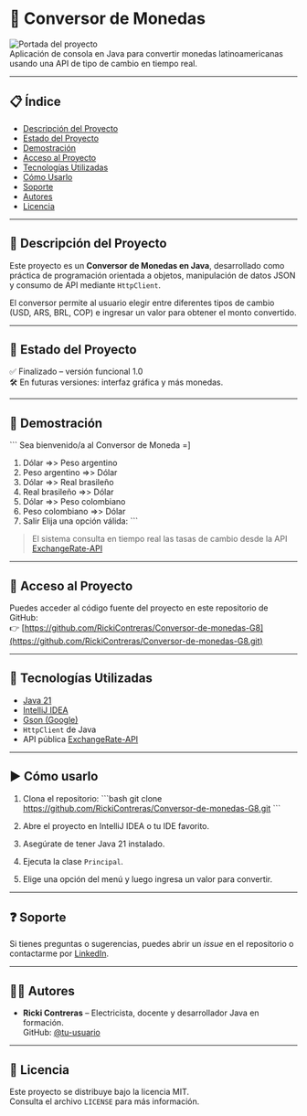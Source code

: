 
# 💱 Conversor de Monedas

![Portada del proyecto](https://img.shields.io/badge/Java-21-blue?style=for-the-badge&logo=java)  
Aplicación de consola en Java para convertir monedas latinoamericanas usando una API de tipo de cambio en tiempo real.

---

## 📋 Índice

- [Descripción del Proyecto](#descripción-del-proyecto)
- [Estado del Proyecto](#estado-del-proyecto)
- [Demostración](#demostración)
- [Acceso al Proyecto](#acceso-al-proyecto)
- [Tecnologías Utilizadas](#tecnologías-utilizadas)
- [Cómo Usarlo](#cómo-usarlo)
- [Soporte](#soporte)
- [Autores](#autores)
- [Licencia](#licencia)

---

## 📌 Descripción del Proyecto

Este proyecto es un **Conversor de Monedas en Java**, desarrollado como práctica de programación orientada a objetos, manipulación de datos JSON y consumo de API mediante `HttpClient`.

El conversor permite al usuario elegir entre diferentes tipos de cambio (USD, ARS, BRL, COP) e ingresar un valor para obtener el monto convertido.

---

## 🚧 Estado del Proyecto

✅ Finalizado – versión funcional 1.0  
🛠️ En futuras versiones: interfaz gráfica y más monedas.

---

## 🎥 Demostración

\`\`\`
Sea bienvenido/a al Conversor de Moneda =]
1) Dólar =>> Peso argentino
2) Peso argentino =>> Dólar
3) Dólar =>> Real brasileño
4) Real brasileño =>> Dólar
5) Dólar =>> Peso colombiano
6) Peso colombiano =>> Dólar
7) Salir
Elija una opción válida:
\`\`\`

> El sistema consulta en tiempo real las tasas de cambio desde la API [ExchangeRate-API](https://www.exchangerate-api.com/)

---

## 🔗 Acceso al Proyecto

Puedes acceder al código fuente del proyecto en este repositorio de GitHub:  
👉 [https://github.com/RickiContreras/Conversor-de-monedas-G8](https://github.com/RickiContreras/Conversor-de-monedas-G8.git)

---

## 🧰 Tecnologías Utilizadas

- [Java 21](https://www.oracle.com/java/technologies/javase/jdk21-archive-downloads.html)
- [IntelliJ IDEA](https://www.jetbrains.com/idea/)
- [Gson (Google)](https://github.com/google/gson)
- `HttpClient` de Java
- API pública [ExchangeRate-API](https://www.exchangerate-api.com/)

---

## ▶️ Cómo usarlo

1. Clona el repositorio:
\`\`\`bash
git clone https://github.com/RickiContreras/Conversor-de-monedas-G8.git
\`\`\`

2. Abre el proyecto en IntelliJ IDEA o tu IDE favorito.

3. Asegúrate de tener Java 21 instalado.

4. Ejecuta la clase `Principal`.

5. Elige una opción del menú y luego ingresa un valor para convertir.

---

## ❓ Soporte

Si tienes preguntas o sugerencias, puedes abrir un *issue* en el repositorio o contactarme por [LinkedIn](https://www.linkedin.com/in/tu-perfil).

---

## 👨‍💻 Autores

- **Ricki Contreras** – Electricista, docente y desarrollador Java en formación.  
  GitHub: [@tu-usuario](https://github.com/tu-usuario)

---

## 📄 Licencia

Este proyecto se distribuye bajo la licencia MIT.  
Consulta el archivo `LICENSE` para más información.
